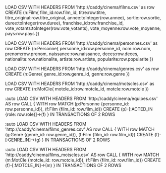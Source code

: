 LOAD CSV WITH HEADERS FROM 'http://caddy/cinema/films.csv' as row
CREATE (n:Film{
  film_id:row.film_id,
  titre:row.titre,
  titre_original:row.titre_original,
  annee:toInteger(row.annee),
  sortie:row.sortie,
  duree:toInteger(row.duree),
  franchise_id:row.franchise_id,
  vote_votants:toInteger(row.vote_votants),
  vote_moyenne:row.vote_moyenne,
  pays:row.pays
  })

LOAD CSV WITH HEADERS FROM 'http://caddy/cinema/personnes.csv' as row
CREATE (n:Personne{
  personne_id:row.personne_id,
  nom:row.nom,
  prenom:row.prenom,
  naissance:row.naissance,
  deces:row.deces,
  nationalite:row.nationalite,
  artiste:row.artiste,
  popularite:row.popularite
  })

LOAD CSV WITH HEADERS FROM 'http://caddy/cinema/genres.csv' as row
CREATE (n:Genre{
  genre_id:row.genre_id,
  genre:row.genre
  })

LOAD CSV WITH HEADERS FROM 'http://caddy/cinema/motscles.csv' as row
CREATE (n:MotCle{
  motcle_id:row.motcle_id,
  motcle:row.motcle
  })


:auto LOAD CSV WITH HEADERS FROM 'http://caddy/cinema/equipes.csv' AS row
CALL {
  WITH row
  MATCH (p:Personne {personne_id: row.personne_id}), (f:Film {film_id: row.film_id})
  CREATE (p)-[:ACTED_IN {role: row.role}]->(f)
} IN TRANSACTIONS OF 2 ROWS

:auto LOAD CSV WITH HEADERS FROM 'http://caddy/cinema/films_genres.csv' AS row
CALL {
  WITH row
  MATCH (g:Genre {genre_id: row.genre_id}), (f:Film {film_id: row.film_id})
  CREATE (f)-[:GENRE_IN]->(g)
} IN TRANSACTIONS OF 2 ROWS

:auto LOAD CSV WITH HEADERS FROM 'http://caddy/cinema/films_motscles.csv' AS row
CALL {
  WITH row
  MATCH (m:MotCle {motcle_id: row.motcle_id}), (f:Film {film_id: row.film_id})
  CREATE (f)-[:MOTCLE_IN]->(m)
} IN TRANSACTIONS OF 2 ROWS
